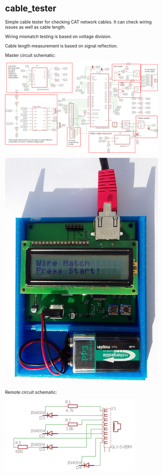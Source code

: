 # cable_tester

Simple cable tester for checking CAT network cables. It can check wiring issues as well as cable length.

Wiring mismatch testing is based on voltage division.

Cable length measurement is based on signal reflection.

Master circuit schematic:

![Alt text](eagleCAD/master/circuit_schematic_master.png?raw=true "Circuit schematic")

![Alt text](eagleCAD/master/cable_tester_master.jpg?raw=true "Device")

Remote circuit schematic:

![Alt text](eagleCAD/remote/circuit_schematic_remote.png?raw=true "Circuit schematic")